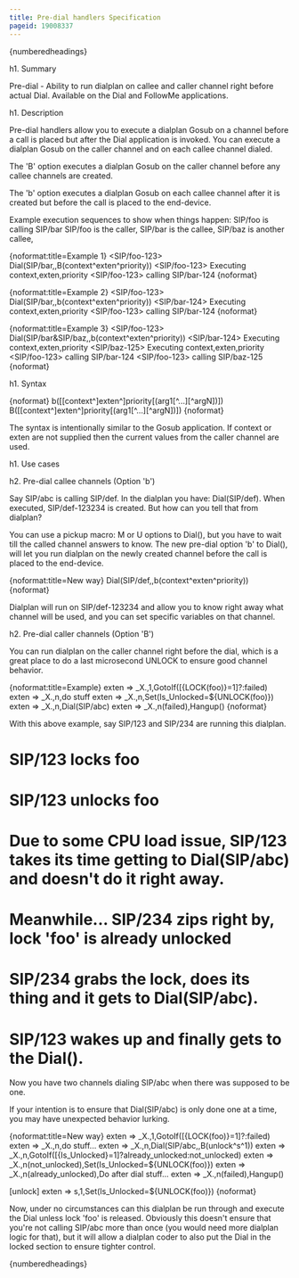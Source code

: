 ```yaml
---
title: Pre-dial handlers Specification
pageid: 19008337
---
```


{numberedheadings}

h1. Summary

Pre-dial - Ability to run dialplan on callee and caller channel right before actual Dial. Available on the Dial and FollowMe applications.

h1. Description

Pre-dial handlers allow you to execute a dialplan Gosub on a channel before a call is placed but after the Dial application is invoked. You can execute a dialplan Gosub on the caller channel and on each callee channel dialed.

The 'B' option executes a dialplan Gosub on the caller channel before any callee channels are created.

The 'b' option executes a dialplan Gosub on each callee channel after it is created but before the call is placed to the end-device.

Example execution sequences to show when things happen:
SIP/foo is calling SIP/bar
SIP/foo is the caller,
SIP/bar is the callee,
SIP/baz is another callee,

{noformat:title=Example 1}
<SIP/foo-123> Dial(SIP/bar,,B(context^exten^priority))
<SIP/foo-123> Executing context,exten,priority
<SIP/foo-123> calling SIP/bar-124
{noformat}

{noformat:title=Example 2}
<SIP/foo-123> Dial(SIP/bar,,b(context^exten^priority))
<SIP/bar-124> Executing context,exten,priority
<SIP/foo-123> calling SIP/bar-124
{noformat}

{noformat:title=Example 3}
<SIP/foo-123> Dial(SIP/bar&SIP/baz,,b(context^exten^priority))
<SIP/bar-124> Executing context,exten,priority
<SIP/baz-125> Executing context,exten,priority
<SIP/foo-123> calling SIP/bar-124
<SIP/foo-123> calling SIP/baz-125
{noformat}

h1. Syntax

{noformat}
b([[context^]exten^]priority[(arg1[^...][^argN])])
B([[context^]exten^]priority[(arg1[^...][^argN])])
{noformat}

The syntax is intentionally similar to the Gosub application. If context or exten are not supplied then the current values from the caller channel are used.

h1. Use cases

h2. Pre-dial callee channels (Option 'b')

Say SIP/abc is calling SIP/def. In the dialplan you have: Dial(SIP/def). When executed, SIP/def-123234 is created. But how can you tell that from dialplan?

You can use a pickup macro: M or U options to Dial(), but you have to wait till the called channel answers to know. The new pre-dial option 'b' to Dial(), will let you run dialplan on the newly created channel before the call is placed to the end-device.

{noformat:title=New way}
Dial(SIP/def,,b(context^exten^priority))
{noformat}

Dialplan will run on SIP/def-123234 and allow you to know right away what channel will be used, and you can set specific variables on that channel.

h2. Pre-dial caller channels (Option 'B')

You can run dialplan on the caller channel right before the dial, which is a great place to do a last microsecond UNLOCK to ensure good channel behavior.

{noformat:title=Example}
exten => \_X.,1,GotoIf($[${LOCK(foo)}=1]?:failed)
exten => \_X.,n,do stuff
exten => \_X.,n,Set(Is\_Unlocked=${UNLOCK(foo)})
exten => \_X.,n,Dial(SIP/abc)
exten => \_X.,n(failed),Hangup()
{noformat}

With this above example, say SIP/123 and SIP/234 are running this dialplan.

# SIP/123 locks foo
# SIP/123 unlocks foo
# Due to some CPU load issue, SIP/123 takes its time getting to Dial(SIP/abc) and doesn't do it right away.
# Meanwhile... SIP/234 zips right by, lock 'foo' is already unlocked
# SIP/234 grabs the lock, does its thing and it gets to Dial(SIP/abc).
# SIP/123 wakes up and finally gets to the Dial().

Now you have two channels dialing SIP/abc when there was supposed to be one.

If your intention is to ensure that Dial(SIP/abc) is only done one at a time, you may have unexpected behavior lurking.

{noformat:title=New way}
exten => \_X.,1,GotoIf($[${LOCK(foo)}=1]?:failed)
exten => \_X.,n,do stuff...
exten => \_X.,n,Dial(SIP/abc,,B(unlock^s^1))
exten => \_X.,n,GotoIf($[${Is\_Unlocked}=1]?already\_unlocked:not\_unlocked)
exten => \_X.,n(not\_unlocked),Set(Is\_Unlocked=${UNLOCK(foo)})
exten => \_X.,n(already\_unlocked),Do after dial stuff...
exten => \_X.,n(failed),Hangup()

[unlock]
exten => s,1,Set(Is\_Unlocked=${UNLOCK(foo)})
{noformat}

Now, under no circumstances can this dialplan be run through and execute the Dial unless lock 'foo' is released. Obviously this doesn't ensure that you're not calling SIP/abc more than once (you would need more dialplan logic for that), but it will allow a dialplan coder to also put the Dial in the locked section to ensure tighter control.

{numberedheadings}